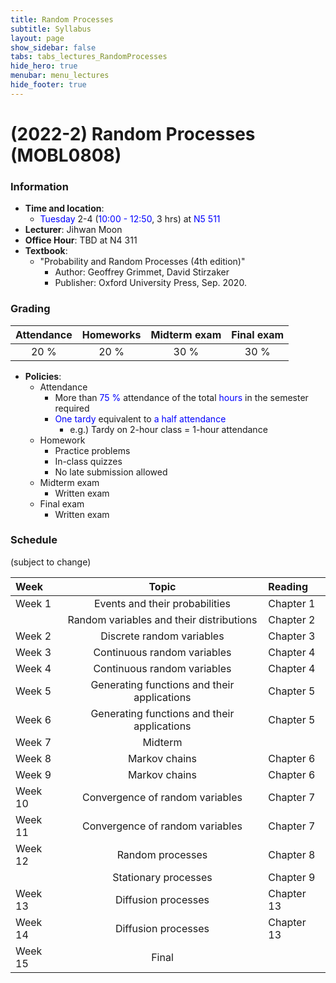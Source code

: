 ```yaml
---
title: Random Processes
subtitle: Syllabus
layout: page
show_sidebar: false
tabs: tabs_lectures_RandomProcesses
hide_hero: true
menubar: menu_lectures
hide_footer: true
---
```


# (2022-2) Random Processes (MOBL0808)

### Information
* __Time and location__:
    * <span style="color:blue">Tuesday</span> 2-4 (<span style="color:blue">10:00 - 12:50</span>, 3 hrs) at <span style="color:blue">N5 511</span>
* __Lecturer__: Jihwan Moon
* __Office Hour__: TBD at N4 311
* __Textbook__:
    * "Probability and Random Processes (4th edition)"
        * Author: Geoffrey Grimmet, David Stirzaker
        * Publisher: Oxford University Press, Sep. 2020.

### Grading

| Attendance | Homeworks | Midterm exam | Final exam |
|:---:|:---:|:---:|:---:|
| 20 % | 20 % | 30 % | 30 % |

* __Policies__:
    * Attendance
        * More than <span style="color:blue">75 %</span> attendance of the total <span style="color:blue">hours</span> in the semester required
        * <span style="color:blue">One tardy</span> equivalent to <span style="color:blue">a half attendance</span>
            * e.g.) Tardy on 2-hour class = 1-hour attendance
    * Homework
        * Practice problems
        * In-class quizzes
        * No late submission allowed
    * Midterm exam
        * Written exam
    * Final exam
        * Written exam

### Schedule
(subject to change)

| Week | Topic | Reading |
|:---|:---:|:---|
| Week 1 | Events and their probabilities | Chapter 1 |
| | Random variables and their distributions | Chapter 2 |
| Week 2 | Discrete random variables | Chapter 3 |
| Week 3 | Continuous random variables | Chapter 4 |
| Week 4 | Continuous random variables | Chapter 4 |
| Week 5 | Generating functions and their applications | Chapter 5 |
| Week 6 | Generating functions and their applications | Chapter 5 |
| Week 7 | Midterm |  |
| Week 8 | Markov chains | Chapter 6 |
| Week 9 | Markov chains | Chapter 6 |
| Week 10 | Convergence of random variables | Chapter 7 |
| Week 11 | Convergence of random variables | Chapter 7 |
| Week 12 | Random processes | Chapter 8 |
| | Stationary processes | Chapter 9 |
| Week 13 | Diffusion processes | Chapter 13 |
| Week 14 | Diffusion processes | Chapter 13 |
| Week 15 | Final |  |